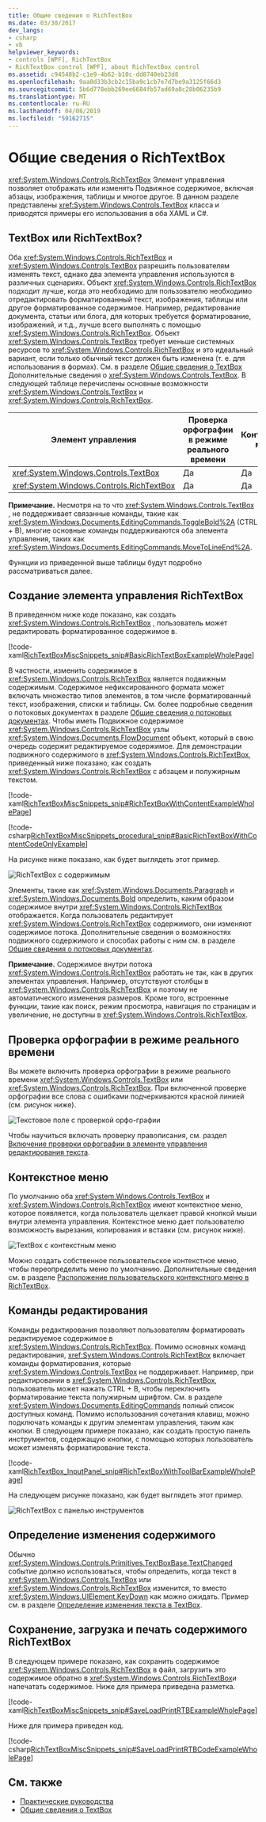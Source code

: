 ```yaml
---
title: Общие сведения о RichTextBox
ms.date: 03/30/2017
dev_langs:
- csharp
- vb
helpviewer_keywords:
- controls [WPF], RichTextBox
- RichTextBox control [WPF], about RichTextBox control
ms.assetid: c94548b2-c1e9-4b62-b10c-dd8740eb23d8
ms.openlocfilehash: 9aa0d33b3cb2c15ba9c1cb7e7d7be9a3125f66d3
ms.sourcegitcommit: 5b6d778ebb269ee6684fb57ad69a8c28b06235b9
ms.translationtype: MT
ms.contentlocale: ru-RU
ms.lasthandoff: 04/08/2019
ms.locfileid: "59162715"
---
```

# <a name="richtextbox-overview"></a>Общие сведения о RichTextBox
<xref:System.Windows.Controls.RichTextBox> Элемент управления позволяет отображать или изменять Подвижное содержимое, включая абзацы, изображения, таблицы и многое другое. В данном разделе представлены <xref:System.Windows.Controls.TextBox> класса и приводятся примеры его использования в оба XAML и C#.  

<a name="textbox_or_richtextbox"></a>   
## <a name="textbox-or-richtextbox"></a>TextBox или RichTextBox?  
 Оба <xref:System.Windows.Controls.RichTextBox> и <xref:System.Windows.Controls.TextBox> разрешить пользователям изменять текст, однако два элемента управления используются в различных сценариях. Объект <xref:System.Windows.Controls.RichTextBox> подходит лучше, когда это необходимо для пользователю необходимо отредактировать форматированный текст, изображения, таблицы или другое форматированное содержимое. Например, редактирование документа, статьи или блога, для которых требуется форматирование, изображений, и т.д., лучше всего выполнять с помощью <xref:System.Windows.Controls.RichTextBox>. Объект <xref:System.Windows.Controls.TextBox> требует меньше системных ресурсов то <xref:System.Windows.Controls.RichTextBox> и это идеальный вариант, если только обычный текст должен быть изменена (т. е. для использования в формах). См. в разделе [Общие сведения о TextBox](textbox-overview.md) Дополнительные сведения о <xref:System.Windows.Controls.TextBox>. В следующей таблице перечислены основные возможности <xref:System.Windows.Controls.TextBox> и <xref:System.Windows.Controls.RichTextBox>.  
  
|Элемент управления|Проверка орфографии в режиме реального времени|Контекстное меню|Форматирование команд как <xref:System.Windows.Documents.EditingCommands.ToggleBold%2A> (CTRL + B)|<xref:System.Windows.Documents.FlowDocument> содержимого, например изображения, абзацы, таблицы, и т.д.|  
|-------------|------------------------------|------------------|------------------------------------------------------------------------------------------------------------------------------------------------------------------------------------------------------|--------------------------------------------------------------------------------------------------------------------------------------------------------------------------------------------------|  
|<xref:System.Windows.Controls.TextBox>|Да|Да|Нет|Нет.|  
|<xref:System.Windows.Controls.RichTextBox>|Да|Да|Да|Да|  
  
 **Примечание.** Несмотря на то что <xref:System.Windows.Controls.TextBox> , не поддерживает связанные команды, такие как <xref:System.Windows.Documents.EditingCommands.ToggleBold%2A> (CTRL + B), многие основные команды поддерживаются оба элемента управления, таких как <xref:System.Windows.Documents.EditingCommands.MoveToLineEnd%2A>.  
  
 Функции из приведенной выше таблицы будут подробно рассматриваться далее.  
  
<a name="creating_a_richtextbox"></a>   
## <a name="creating-a-richtextbox"></a>Создание элемента управления RichTextBox  
 В приведенном ниже коде показано, как создать <xref:System.Windows.Controls.RichTextBox> , пользователь может редактировать форматированное содержимое в.  
  
 [!code-xaml[RichTextBoxMiscSnippets_snip#BasicRichTextBoxExampleWholePage](~/samples/snippets/csharp/VS_Snippets_Wpf/RichTextBoxMiscSnippets_snip/CSharp/BasicRichTextBoxExample.xaml#basicrichtextboxexamplewholepage)]  
  
 В частности, изменить содержимое в <xref:System.Windows.Controls.RichTextBox> является подвижным содержимым. Содержимое нефиксированного формата может включать множество типов элементов, в том числе форматированный текст, изображения, списки и таблицы. См. более подробные сведения о потоковых документах в разделе [Общие сведения о потоковых документах](../advanced/flow-document-overview.md). Чтобы иметь Подвижное содержимое <xref:System.Windows.Controls.RichTextBox> узлы <xref:System.Windows.Documents.FlowDocument> объект, который в свою очередь содержит редактируемое содержимое. Для демонстрации подвижного содержимого в <xref:System.Windows.Controls.RichTextBox>, приведенный ниже показано, как создать <xref:System.Windows.Controls.RichTextBox> с абзацем и полужирным текстом.  
  
 [!code-xaml[RichTextBoxMiscSnippets_snip#RichTextBoxWithContentExampleWholePage](~/samples/snippets/csharp/VS_Snippets_Wpf/RichTextBoxMiscSnippets_snip/CSharp/RichTextBoxWithContentExample.xaml#richtextboxwithcontentexamplewholepage)]  
  
 [!code-csharp[RichTextBoxMiscSnippets_procedural_snip#BasicRichTextBoxWithContentCodeOnlyExample](~/samples/snippets/csharp/VS_Snippets_Wpf/RichTextBoxMiscSnippets_procedural_snip/CSharp/BasicRichTextBoxWithContentExample.cs#basicrichtextboxwithcontentcodeonlyexample)]
   
  
 На рисунке ниже показано, как будет выглядеть этот пример.  
  
 ![RichTextBox с содержимым](./media/editing-richtextbox-with-content.png "Editing_RichTextBox_with_Content")  
  
 Элементы, такие как <xref:System.Windows.Documents.Paragraph> и <xref:System.Windows.Documents.Bold> определить, каким образом содержимое внутри <xref:System.Windows.Controls.RichTextBox> отображается. Когда пользователь редактирует <xref:System.Windows.Controls.RichTextBox> содержимого, они изменяют содержимое потока. Дополнительные сведения о возможностях подвижного содержимого и способах работы с ним см. в разделе [Общие сведения о потоковых документах](../advanced/flow-document-overview.md).  
  
 **Примечание.** Содержимое внутри потока <xref:System.Windows.Controls.RichTextBox> работать не так, как в других элементах управления. Например, отсутствуют столбцы в <xref:System.Windows.Controls.RichTextBox> и поэтому не автоматического изменения размеров. Кроме того, встроенные функции, такие как поиск, режим просмотра, навигация по страницам и увеличение, не доступны в <xref:System.Windows.Controls.RichTextBox>.  
  
<a name="realtime_spellechecking"></a>   
## <a name="real-time-spell-checking"></a>Проверка орфографии в режиме реального времени  
 Вы можете включить проверка орфографии в режиме реального времени <xref:System.Windows.Controls.TextBox> или <xref:System.Windows.Controls.RichTextBox>. При включенной проверке орфографии все слова с ошибками подчеркиваются красной линией (см. рисунок ниже).  
  
 ![Текстовое поле с проверкой орфо&#45;графии](./media/editing-textbox-with-spellchecking.png "Editing_TextBox_with_Spellchecking")  
  
 Чтобы научиться включать проверку правописания, см. раздел [Включение проверки орфографии в элементе управления редактирования текста](how-to-enable-spell-checking-in-a-text-editing-control.md).  
  
<a name="context_menu"></a>   
## <a name="context-menu"></a>Контекстное меню  
 По умолчанию оба <xref:System.Windows.Controls.TextBox> и <xref:System.Windows.Controls.RichTextBox> имеют контекстное меню, которое появляется, когда пользователь щелкает правой кнопкой мыши внутри элемента управления. Контекстное меню дает пользователю возможность вырезания, копирования и вставки (см. рисунок ниже).  
  
 ![TextBox с контекстным меню](./media/editing-textbox-with-context-menu.png "Editing_TextBox_with_Context_Menu")  
  
 Можно создать собственное пользовательское контекстное меню, чтобы переопределить меню по умолчанию. Дополнительные сведения см. в разделе [Расположение пользовательского контекстного меню в RichTextBox](how-to-position-a-custom-context-menu-in-a-richtextbox.md).  
  
<a name="detect_when_content_changes"></a>   
## <a name="editing-commands"></a>Команды редактирования  
 Команды редактирования позволяют пользователям форматировать редактируемое содержимое в <xref:System.Windows.Controls.RichTextBox>. Помимо основных команд редактирования, <xref:System.Windows.Controls.RichTextBox> включает команды форматирования, которые <xref:System.Windows.Controls.TextBox> не поддерживает. Например, при редактировании в <xref:System.Windows.Controls.RichTextBox>, пользователь может нажать CTRL + B, чтобы переключить форматирование текста полужирным шрифтом. См. в разделе <xref:System.Windows.Documents.EditingCommands> полный список доступных команд. Помимо использования сочетания клавиш, можно подключать команды к другим элементам управления, таким как кнопки. В следующем примере показано, как создать простую панель инструментов, содержащую кнопки, с помощью которых пользователь может изменять форматирование текста.  
  
 [!code-xaml[RichTextBox_InputPanel_snip#RichTextBoxWithToolBarExampleWholePage](~/samples/snippets/csharp/VS_Snippets_Wpf/RichTextBox_InputPanel_snip/CS/Window1.xaml#richtextboxwithtoolbarexamplewholepage)]  
  
 На следующем рисунке показано, как будет выглядеть этот пример.  
  
 ![RichTextBox с панелью инструментов](./media/editing-richtextbox-with-toobar.gif "Editing_RichTextBox_with_TooBar")  
  
<a name="editing_commands"></a>   
## <a name="detect-when-content-changes"></a>Определение изменения содержимого  
 Обычно <xref:System.Windows.Controls.Primitives.TextBoxBase.TextChanged> событие должно использоваться, чтобы определить, когда текст в <xref:System.Windows.Controls.TextBox> или <xref:System.Windows.Controls.RichTextBox> изменится, то вместо <xref:System.Windows.UIElement.KeyDown> как можно ожидать. Пример см. в разделе [Определение изменения текста в TextBox](how-to-detect-when-text-in-a-textbox-has-changed.md).  
  
<a name="save_load_and_print_richtextbox_content"></a>   
## <a name="save-load-and-print-richtextbox-content"></a>Сохранение, загрузка и печать содержимого RichTextBox  
 В следующем примере показано, как сохранить содержимое <xref:System.Windows.Controls.RichTextBox> в файл, загрузить это содержимое обратно в <xref:System.Windows.Controls.RichTextBox>и напечатать содержимое. Ниже для примера приведена разметка.  
  
 [!code-xaml[RichTextBoxMiscSnippets_snip#SaveLoadPrintRTBExampleWholePage](~/samples/snippets/csharp/VS_Snippets_Wpf/RichTextBoxMiscSnippets_snip/CSharp/SaveLoadPrintRTB.xaml#saveloadprintrtbexamplewholepage)]  
  
 Ниже для примера приведен код.  
  
 [!code-csharp[RichTextBoxMiscSnippets_snip#SaveLoadPrintRTBCodeExampleWholePage](~/samples/snippets/csharp/VS_Snippets_Wpf/RichTextBoxMiscSnippets_snip/CSharp/SaveLoadPrintRTB.xaml.cs#saveloadprintrtbcodeexamplewholepage)]
   
  
## <a name="see-also"></a>См. также

- [Практические руководства](richtextbox-how-to-topics.md)
- [Общие сведения о TextBox](textbox-overview.md)
